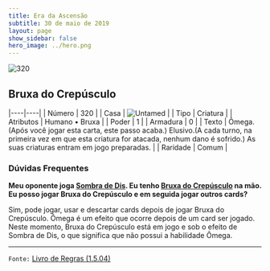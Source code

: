 ```yaml
---
title: Era da Ascensão
subtitle: 30 de maio de 2019
layout: page
show_sidebar: false
hero_image: ../hero.png
---
```


![320](https://cdn.keyforgegame.com/media/card_front/pt/435_320_36H3P8VPWC2_pt.png)

## Bruxa do Crepúsculo

|----|----|
| Número | 320 |
| Casa | ![Untamed](https://archonarcana.com/images/thumb/b/bd/Untamed.png/22px-Untamed.png "Indomados") |
| Tipo | Criatura |
| Atributos | Humano • Bruxa |
| Poder | 1 |
| Armadura | 0 |
| Texto | Ômega. (Após você jogar esta carta,  este passo acaba.) Elusivo.(A cada turno, na primeira vez  em que esta criatura for atacada,  nenhum dano é sofrido.) As suas criaturas entram em jogo preparadas. |
| Raridade | Comum |

### Dúvidas Frequentes

**Meu oponente joga [Sombra de Dis](/aoa/103). Eu tenho [Bruxa do Crepúsculo](/aoa/320) na mão. Eu posso jogar Bruxa do Crepúsculo
e em seguida jogar outros cards?**

Sim, pode jogar, usar e descartar cards depois de jogar Bruxa do
Crepúsculo. Ômega é um efeito que ocorre depois de um card ser
jogado. Neste momento, Bruxa do Crepúsculo está em jogo e sob o
efeito de Sombra de Dis, o que significa que não possui a habilidade
Ômega.

<hr/>

`Fonte:` [Livro de Regras (1.5.04)](https://drive.google.com/open?id=14pM1J8ZR_4hZbGFZt-ArQdAGsHCPEQdE)
